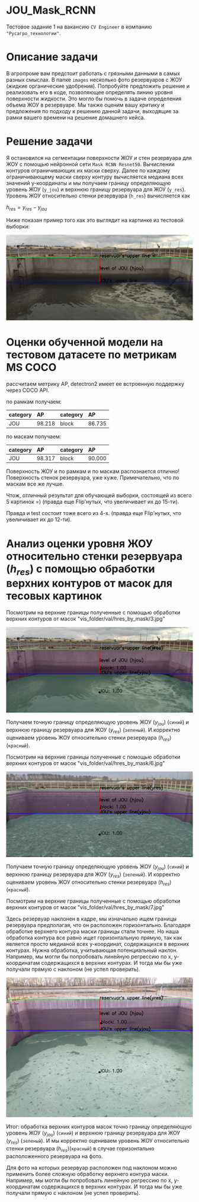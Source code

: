 # JOU_Mask_RCNN
Тестовое задание 1 на вакансию ``CV Engineer`` в компанию ``"Русагро_технологии"``.

# Описание задачи

В агропроме вам предстоит работать с грязными данными в самых разных смыслах. В папке ``images`` несколько фото резервуаров с ЖОУ (жидкие органические удобрения). Попробуйте предложить решение и реализовать его в коде, позволяющее определять линию уровня поверхности жидкости.
Это могло бы помочь в задаче определения объема ЖОУ в резервуаре.
Мы также оценим вашу критику и предложения по подходу к решению данной задачи, выходящие за рамки вашего времени на решение домашнего кейса.

# Решение задачи

Я остановился на сегментации поверхности ЖОУ и стен резервуара для ЖОУ с помощью нейронной сети ``Mask RCNN Resnet50``. Вычислении контуров ограничивающих их маски сверху. Далее по каждому ограничивающему маски сверху контуру вычисляется медиана всех значений y-координаты и мы получаем границу определяющую уровень ЖОУ (``y_jou``) и верхнюю границу резервуара для ЖОУ (``y_res``). Уровень ЖОУ относительно стенки резервуара (``h_res``) вычисляется как

$h_{res} = y_{res} - y_{jou}$

Ниже показан пример того как это выглядит на картинке из тестовой выборки:

![title](example_pics/3.jpg)

# Оценки обученной модели на тестовом датасете по метрикам MS COCO

рассчитаем метрику AP, detectron2 имеет ее встроенную поддержку через COCO API.

по рамкам получаем:

| category   | AP     | category   | AP     |
|:-----------|:-------|:-----------|:-------|
| JOU        | 98.218 | block      | 86.735 |

по маскам получаем:

| category   | AP     | category   | AP     |
|:-----------|:-------|:-----------|:-------|
| JOU        | 98.317 | block      | 90.000 |

Поверхность ЖОУ и по рамкам и по маскам распознается отлично!
Поверхность стенок резервуара, уже хуже. Примечательно, что по маскам все же лучше.

Чтож, отличный результат для обучающей выборки, состоящей из всего 5 картинок =)
(правда еще Flip'нутых, что увеличивает их до 15-ти).

Правда и test состоит тоже всего из 4-х.
(правда еще Flip'нутых, что увеличивает их до 12-ти).

# Анализ оценки уровня ЖОУ относительно стенки резервуара ($h_{res}$) с помощью обработки верхних контуров от масок для тесовых картинок

Посмотрим на верхние границы полученные с помощью обработки верхних контуров от масок "vis_folder/val/hres_by_mask/3.jpg"

![title](./vis_folder/val/hres_by_mask/3.jpg)

Получаем точную границу определяющую уровень ЖОУ ($y_{jou}$) (``синий``) и верхнюю границу резервуара для ЖОУ ($y_{res}$) (``зеленый``). И корректно оцениваем уровень ЖОУ относительно стенки резервуара ($h_{res}$)(``красный``).

Посмотрим на верхние границы полученные с помощью обработки верхних контуров от масок "vis_folder/val/hres_by_mask/6.jpg"

![title](./vis_folder/val/hres_by_mask/6.jpg)

Получаем точную границу определяющую уровень ЖОУ ($y_{jou}$) (``синий``) и верхнюю границу резервуара для ЖОУ ($y_{res}$) (``зеленый``). И корректно оцениваем уровень ЖОУ относительно стенки резервуара ($h_{res}$)(``красный``).

Посмотрим на верхние границы полученные с помощью обработки верхних контуров от масок "vis_folder/val/hres_by_mask/7.jpg"

Здесь резервуар наклонен в кадре, мы изначально ищем границы резервуара предполагая, что он расположен горизонтально.
Благодаря обработке верхнего контура маски границы стали точнее.
Но наша обработка контура все равно ищет горизонтальную прямую, так как является просто медианой всех y-координат, содержащихся в верхних контурах.
Нужна обработка, учитывающая потенциальный наклон. Например, мы могли бы попробовать линейную регрессию по x, y-координатам содержащихся в верхних контурах. И тогда мы бы уже получали прямую с наклоном (не успел проверить).

![title](./vis_folder/val/hres_by_mask/7.jpg)

Итог: обработка верхних контуров масок точно границу определяющую уровень ЖОУ ($y_{jou}$) (``синий``) и верхнюю границу резервуара для ЖОУ ($y_{res}$) (``зеленый``). И мы корректно оцениваем уровень ЖОУ относительно стенки резервуара ($h_{res}$)(``красный``) в случае горизонтально расположенного резервуара на фото.

Для фото на которых резервуар расположен под наклоном можно применить более сложную обработку верхнего контура маски. Например, мы могли бы попробовать линейную регрессию по x, y-координатам содержащихся в верхних контурах. И тогда мы бы уже получали прямую с наклоном (не успел проверить).